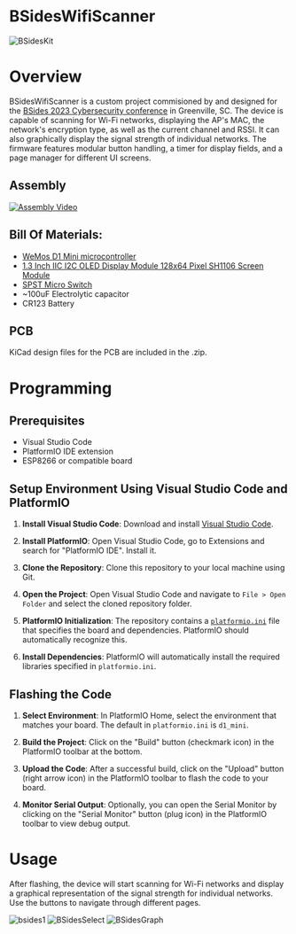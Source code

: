 # BSidesWifiScanner

![BSidesKit](https://github.com/circuitboardmedics/BSidesWifiScanner/assets/5779011/e2b1d360-d259-46aa-b84c-78f1aae5670e)


# Overview
BSidesWifiScanner is a custom project commisioned by and designed for the [BSides 2023 Cybersecurity conference](https://www.bsidesgreenville.org/) in Greenville, SC. The device is capable of scanning for Wi-Fi networks, displaying the AP's MAC, the network's encryption type, as well as the current channel and RSSI.  It can also graphically display the signal strength of individual networks. The firmware features modular button handling, a timer for display fields, and a page manager for different UI screens.

## Assembly
[![Assembly Video](http://img.youtube.com/vi/cxqOrxhz6VQ/0.jpg)](http://www.youtube.com/watch?v=cxqOrxhz6VQ "Badge Assembly Video")

## Bill Of Materials:
- [WeMos D1 Mini microcontroller](https://www.amazon.com/s?k=wemos+d1+mini)
- [1.3 Inch IIC I2C OLED Display Module 128x64 Pixel SH1106 Screen Module](https://www.amazon.com/gp/product/B0C3L7N917/)
- [SPST Micro Switch](https://www.amazon.com/gp/product/B07BD1SPYG)
- ~100uF Electrolytic capacitor
- CR123 Battery

## PCB
KiCad design files for the PCB are included in the .zip.


# Programming 

## Prerequisites
- Visual Studio Code
- PlatformIO IDE extension
- ESP8266 or compatible board

## Setup Environment Using Visual Studio Code and PlatformIO

1. **Install Visual Studio Code**: Download and install [Visual Studio Code](https://code.visualstudio.com/).

2. **Install PlatformIO**: Open Visual Studio Code, go to Extensions and search for "PlatformIO IDE". Install it.

3. **Clone the Repository**: Clone this repository to your local machine using Git.

4. **Open the Project**: Open Visual Studio Code and navigate to `File > Open Folder` and select the cloned repository folder.

5. **PlatformIO Initialization**: The repository contains a [`platformio.ini`](https://github.com/circuitboardmedics/BSidesWifiScanner/blob/main/platformio.ini) file that specifies the board and dependencies. PlatformIO should automatically recognize this.

6. **Install Dependencies**: PlatformIO will automatically install the required libraries specified in `platformio.ini`.

## Flashing the Code

1. **Select Environment**: In PlatformIO Home, select the environment that matches your board. The default in `platformio.ini` is `d1_mini`.

2. **Build the Project**: Click on the "Build" button (checkmark icon) in the PlatformIO toolbar at the bottom.

3. **Upload the Code**: After a successful build, click on the "Upload" button (right arrow icon) in the PlatformIO toolbar to flash the code to your board.

4. **Monitor Serial Output**: Optionally, you can open the Serial Monitor by clicking on the "Serial Monitor" button (plug icon) in the PlatformIO toolbar to view debug output.

# Usage
After flashing, the device will start scanning for Wi-Fi networks and display a graphical representation of the signal strength for individual networks. Use the buttons to navigate through different pages.

![bsides1](https://github.com/circuitboardmedics/BSidesWifiScanner/assets/39735406/03e90326-5ef2-4477-9201-dd1ca8c2671a)
![BSidesSelect](https://github.com/circuitboardmedics/BSidesWifiScanner/assets/5779011/e0134b6d-a24f-4a62-9546-30c748888c46)
![BSidesGraph](https://github.com/circuitboardmedics/BSidesWifiScanner/assets/5779011/b9c0b4c6-5811-4503-af9f-f0507ae3750a)


</div>
